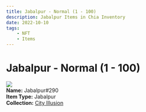```yaml
---
title: Jabalpur - Normal (1 - 100)
description: Jabalpur Items in Chia Inventory
date: 2022-10-10
tags:
    - NFT
    - Items
---
```


# Jabalpur - Normal (1 - 100)
<div class="item_thumbnail">
<img loading="lazy" src="https://anygbs6kgg7p3bn5sludmrd3g4bm5byxyoje2wotzlrg2qq3.arweave.net/-A3Bgy8oxvv2FvZ-LoNkR7NwLOhxfDkk1Z08ribUIbU"><br/>
<div><strong>Name:</strong> Jabalpur#290</div>
<div><strong>Item Type:</strong> Jabalpur</div>
<div><strong>Collection:</strong> <a href="https://www.spacescan.io/xch/nft/collection/col1lend2dcn558km4wcwta4xnkfv3xpcmlp9kyt0m909emvfxechlyqdl5ndg">City Illusion</a></div>
</div>

